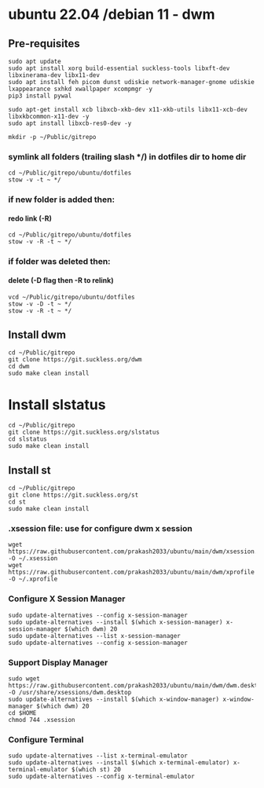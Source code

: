 # ubuntu 22.04 /debian 11 - dwm

## Pre-requisites
```
sudo apt update
sudo apt install xorg build-essential suckless-tools libxft-dev libxinerama-dev libx11-dev
sudo apt install feh picom dunst udiskie network-manager-gnome udiskie lxappearance sxhkd xwallpaper xcompmgr -y
pip3 install pywal

sudo apt-get install xcb libxcb-xkb-dev x11-xkb-utils libx11-xcb-dev libxkbcommon-x11-dev -y
sudo apt install libxcb-res0-dev -y

mkdir -p ~/Public/gitrepo
```

### symlink all folders (trailing slash */) in dotfiles dir to home dir
```
cd ~/Public/gitrepo/ubuntu/dotfiles
stow -v -t ~ */
```

### if new folder is added then:
#### redo link (-R)
```
cd ~/Public/gitrepo/ubuntu/dotfiles
stow -v -R -t ~ */
```

### if folder was deleted then:
#### delete (-D flag then -R to relink)
```
vcd ~/Public/gitrepo/ubuntu/dotfiles
stow -v -D -t ~ */
stow -v -R -t ~ */
```

## Install dwm
```
cd ~/Public/gitrepo
git clone https://git.suckless.org/dwm
cd dwm
sudo make clean install
```

# Install slstatus
```
cd ~/Public/gitrepo
git clone https://git.suckless.org/slstatus
cd slstatus
sudo make clean install
```

## Install st
```
cd ~/Public/gitrepo
git clone https://git.suckless.org/st
cd st
sudo make clean install
```
### .xsession file: use for configure dwm x session
```
wget https://raw.githubusercontent.com/prakash2033/ubuntu/main/dwm/xsession.slstatus -O ~/.xsession
wget https://raw.githubusercontent.com/prakash2033/ubuntu/main/dwm/xprofile -O ~/.xprofile
```

### Configure X Session Manager
```
sudo update-alternatives --config x-session-manager
sudo update-alternatives --install $(which x-session-manager) x-session-manager $(which dwm) 20
sudo update-alternatives --list x-session-manager
sudo update-alternatives --config x-session-manager

```

### Support Display Manager
```
sudo wget https://raw.githubusercontent.com/prakash2033/ubuntu/main/dwm/dwm.desktop -O /usr/share/xsessions/dwm.desktop
sudo update-alternatives --install $(which x-window-manager) x-window-manager $(which dwm) 20
cd $HOME
chmod 744 .xsession
```

### Configure Terminal
```
sudo update-alternatives --list x-terminal-emulator
sudo update-alternatives --install $(which x-terminal-emulator) x-terminal-emulator $(which st) 20
sudo update-alternatives --config x-terminal-emulator
```
